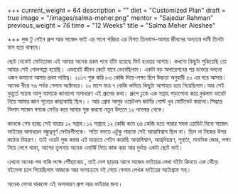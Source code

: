 +++
current_weight = 64
description = ""
diet = "Customized Plan"
draft = true
image = "/images/salma-meher.png"
mentor = "Sajedur Rahman"
previous_weight = 76
time = "12 Weeks"
title = "Salma Meher Aieshee"

+++
লুজ টু গেইন গ্রুপ আর সাজেদ ভাই এর সাথে পরিচয় এর বিগত তিনমাস-আমার জীবনের অন্যতম দামী তিনটা মাস হয়ে থাকবে।

ছোট থেকেই মোটাতাজা এই আমার অনেক রকম পথে হাঁটা হয়েছে ফিট হওয়ার আশায়। কখনো কিছুটা শুকিয়েছি তো আবার সেই গোলগাপ্পা হয়েছি। এভাবেই জীবন কেটে যাবে ভেবেছিলাম। একটা বড় অপারেশনের পর ডাক্তার বললো ওজন কমানো আমার প্রথম দায়িত্ব। ২০১৭ শুরু করি ৮৩ কেজি দিয়ে-লক্ষ্য ছিল উচ্চতা অনুযায়ী ৫০ এর ঘরে আসার। অনেক ধীরে ৭৬ পর্যন্ত গেলাম অক্টোবরে। ১০ মাসে মাত্র ৭ কেজি কমিয়ে কিছুটা আশাহত হয়ে গিয়েছিলাম।আর সেই মুহূর্তে সায়মা আপু আমাকে জানালো অসাধারণ এই গ্রুপের কথা। গ্রুপে ঢুকে এক সপ্তাহ পড়াশোনা করে বুঝলাম ডায়েট নিয়ে আমার জ্ঞান শূন্যের কাছাকাছি ছিল।। আর প্রেমা আপুর ওয়েটলস জার্নির পোস্ট খুব মোটিভেট করলো।সিদ্ধান্ত নিলাম সাজেদ বসকে মেন্টর করে আবার শুরু করবো নতুন উদ্যমে ১২ নভেম্বর থেকে।

কালকে শেষ হচ্ছে সেই যাত্রার ১২ সপ্তাহ।১২ সপ্তাহে ১২ কেজি কমে ৬৪ কেজি হতে পারার সমস্ত ক্রেডিট দিবো সাজেদ ভাইয়ের অসাধারন বন্ধুত্বপূর্ণ মেন্টরশীপকে। সত্যি বলতে এটুকু পারবো সেই আত্মবিশ্বাস ছিল না। ছিল না নিজের উপর কঠোর নিয়ন্ত্রণ। তাই ওয়েট লুজ করার এই যাত্রাতে গেইন করেছি আত্মবিশ্বাস, আত্ননিয়ন্ত্রণ, সুস্থতা, মানসিক জোর, লক্ষ্য নিয়ে লেগে থাকা, আগের তুলনায় অনেক এনার্জি নিয়ে কাজ করা আর দুর্দান্ত একটা ছোট ভাই।

এখনো অনেক পথ বাকি লক্ষে পৌঁছানোর , তাই দেশ ছাড়ার আগে সাজেদ ভাইয়ের লেখা বইটা কিনতে এক দৌঁড়ে বইমেলা চলে গিয়েছিলাম আজকে আর ভাগ্যক্রমে বই পেয়ে গেলাম লেখক ভাইয়ের অটোগ্রাফ সহ।

অনেক দোআ থাকলো এই অসাধারণ গ্রুপ আর ভাইয়ার জন্য।